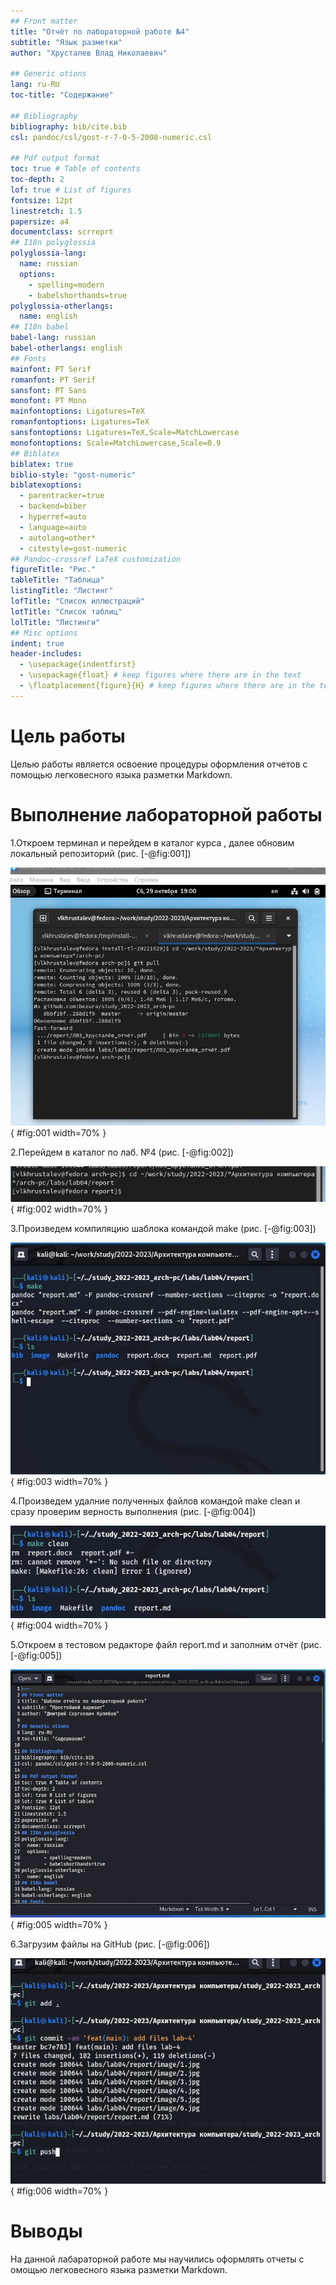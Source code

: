 ```yaml
---
## Front matter
title: "Отчёт по лабораторной работе №4"
subtitle: "Язык разметки"
author: "Хрусталев Влад Николаевич"

## Generic otions
lang: ru-RU
toc-title: "Содержание"

## Bibliography
bibliography: bib/cite.bib
csl: pandoc/csl/gost-r-7-0-5-2008-numeric.csl

## Pdf output format
toc: true # Table of contents
toc-depth: 2
lof: true # List of figures
fontsize: 12pt
linestretch: 1.5
papersize: a4
documentclass: scrreprt
## I18n polyglossia
polyglossia-lang:
  name: russian
  options:
	- spelling=modern
	- babelshorthands=true
polyglossia-otherlangs:
  name: english
## I18n babel
babel-lang: russian
babel-otherlangs: english
## Fonts
mainfont: PT Serif
romanfont: PT Serif
sansfont: PT Sans
monofont: PT Mono
mainfontoptions: Ligatures=TeX
romanfontoptions: Ligatures=TeX
sansfontoptions: Ligatures=TeX,Scale=MatchLowercase
monofontoptions: Scale=MatchLowercase,Scale=0.9
## Biblatex
biblatex: true
biblio-style: "gost-numeric"
biblatexoptions:
  - parentracker=true
  - backend=biber
  - hyperref=auto
  - language=auto
  - autolang=other*
  - citestyle=gost-numeric
## Pandoc-crossref LaTeX customization
figureTitle: "Рис."
tableTitle: "Таблица"
listingTitle: "Листинг"
lofTitle: "Список иллюстраций"
lotTitle: "Список таблиц"
lolTitle: "Листинги"
## Misc options
indent: true
header-includes:
  - \usepackage{indentfirst}
  - \usepackage{float} # keep figures where there are in the text
  - \floatplacement{figure}{H} # keep figures where there are in the text
---
```


# Цель работы

Целью работы является освоение процедуры оформления отчетов с помощью
легковесного языка разметки Markdown.

# Выполнение лабораторной работы

1.Откроем терминал и перейдем в каталог курса , далее обновим локальный репозиторий (рис. [-@fig:001])

![1ое](image/2.jpg){ #fig:001 width=70% }

2.Перейдем в каталог по лаб. №4 (рис. [-@fig:002])

![2ое](image/3.jpg){ #fig:002 width=70% }

3.Произведем компиляцию шаблока командой make (рис. [-@fig:003])

![3ое](image/4.jpg){ #fig:003 width=70% }

4.Произведем удалние полученных файлов командой make clean и сразу проверим верность выполнения (рис. [-@fig:004])

![4ое](image/5.jpg){ #fig:004 width=70% }

5.Откроем в тестовом редакторе файл report.md и заполним отчёт (рис. [-@fig:005])

![5ое](image/6.jpg){ #fig:005 width=70% }

6.Загрузим файлы на GitHub (рис. [-@fig:006])

![6ое](image/7.jpg){ #fig:006 width=70% }

# Выводы

На данной лабараторной работе мы научились оформлять отчеты с омощью
легковесного языка разметки Markdown.

